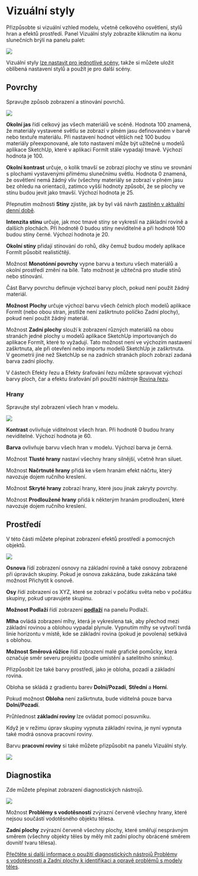 # Vizuální styly

Přizpůsobte si vizuální vzhled modelu, včetně celkového osvětlení, stylů hran a efektů prostředí. Panel Vizuální styly zobrazíte kliknutím na ikonu slunečních brýlí na panelu palet:

![](../.gitbook/assets/20200307-visual-styles-icon.png)

Vizuální styly [lze nastavit pro jednotlivé scény](https://windows.help.formit.autodesk.com/building-the-farnsworth-house/visual-settings), takže si můžete uložit oblíbená nastavení stylů a použít je pro další scény.

## Povrchy

Spravujte způsob zobrazení a stínování povrchů.

![](<../.gitbook/assets/visual\_styles (1).png>)

**Okolní jas** řídí celkový jas všech materiálů ve scéně. Hodnota 100 znamená, že materiály vystavené světlu se zobrazí v plném jasu definovaném v barvě nebo textuře materiálu. Při nastavení hodnot větších než 100 budou materiály přeexponované, ale toto nastavení může být užitečné u modelů aplikace SketchUp, které v aplikaci FormIt stále vypadají tmavě. Výchozí hodnota je 100.

**Okolní kontrast** určuje, o kolik tmavší se zobrazí plochy ve stínu ve srovnání s plochami vystavenými přímému slunečnímu světlu. Hodnota 0 znamená, že osvětlení nemá žádný vliv (všechny materiály se zobrazí v plném jasu bez ohledu na orientaci), zatímco vyšší hodnoty způsobí, že se plochy ve stínu budou jevit jako tmavší. Výchozí hodnota je 25.

Přepnutím možnosti **Stíny** zjistíte, jak by byl váš návrh [zastíněn v aktuální denní době](https://windows.help.formit.autodesk.com/v/czech/tool-library/shadows).

**Intenzita stínu** určuje, jak moc tmavé stíny se vykreslí na základní rovině a dalších plochách. Při hodnotě 0 budou stíny neviditelné a při hodnotě 100 budou stíny černé. Výchozí hodnota je 20.

**Okolní stíny** přidají stínování do rohů, díky čemuž budou modely aplikace FormIt působit realističtěji.

Možnost **Monotónní povrchy** vypne barvu a texturu všech materiálů a okolní prostředí změní na bílé. Tato možnost je užitečná pro studie stínů nebo stínování.

Část Barvy povrchu definuje výchozí barvy ploch, pokud není použit žádný materiál.

**Možnost Plochy** určuje výchozí barvu všech čelních ploch modelů aplikace FormIt (nebo obou stran, jestliže není zaškrtnuto políčko Zadní plochy), pokud není použit žádný materiál.

Možnost **Zadní plochy** slouží k zobrazení různých materiálů na obou stranách jedné plochy u modelů aplikace SketchUp importovaných do aplikace FormIt, které to vyžadují. Tato možnost není ve výchozím nastavení zaškrtnuta, ale při otevření nebo importu modelů SketchUp je zaškrtnuta. V geometrii jiné než SketchUp se na zadních stranách ploch zobrazí zadaná barva zadní plochy.

V částech Efekty řezu a Efekty šrafování řezu můžete spravovat výchozí barvy ploch, čar a efektu šrafování při použití nástroje [Rovina řezu](section-planes.md).

### Hrany

Spravujte styl zobrazení všech hran v modelu.

![](../.gitbook/assets/edges.png)

**Kontrast** ovlivňuje viditelnost všech hran. Při hodnotě 0 budou hrany neviditelné. Výchozí hodnota je 60.

**Barva** ovlivňuje barvu všech hran v modelu. Výchozí barva je černá.

Možnost **Tlusté hrany** nastaví všechny hrany silnější, včetně hran siluet.

Možnost **Načrtnuté hrany** přidá ke všem hranám efekt náčrtu, který navozuje dojem ručního kreslení.

Možnost **Skryté hrany** zobrazí hrany, které jsou jinak zakryty povrchy.

Možnost **Prodloužené hrany** přidá k některým hranám prodloužení, které navozuje dojem ručního kreslení.

## Prostředí

V této části můžete přepínat zobrazení efektů prostředí a pomocných objektů.

![](../.gitbook/assets/visual-styles1.PNG)

**Osnova** řídí zobrazení osnovy na základní rovině a také osnovy zobrazené při úpravách skupiny. Pokud je osnova zakázána, bude zakázána také možnost Přichytit k osnově.

**Osy** řídí zobrazení os XYZ, které se zobrazí v počátku světa nebo v počátku skupiny, pokud upravujete skupinu.

**Možnost Podlaží** řídí zobrazení [**podlaží**](levels-and-area.md) na panelu Podlaží.

**Mlha** ovládá zobrazení mlhy, která je vykreslena tak, aby přechod mezi základní rovinou a oblohou vypadal plynule. Vypnutím mlhy se vytvoří tvrdá linie horizontu v místě, kde se základní rovina (pokud je povolena) setkává s oblohou.

**Možnost Směrová růžice** řídí zobrazení malé grafické pomůcky, která označuje směr severu projektu (podle umístění a satelitního snímku).

Přizpůsobit lze také barvy prostředí, jako je obloha, pozadí a základní rovina.

Obloha se skládá z gradientu barev **Dolní/Pozadí**, **Střední** a **Horní**.

Pokud možnost **Obloha** není zaškrtnuta, bude viditelná pouze barva **Dolní/Pozadí**.

Průhlednost **základní roviny** lze ovládat pomocí posuvníku.

Když je v režimu úprav skupiny vypnuta základní rovina, je nyní vypnuta také modrá osnova pracovní roviny.

Barvu **pracovní roviny** si také můžete přizpůsobit na panelu Vizuální styly.

![](<../.gitbook/assets/Visual styles - ground plane transparency.png>)

## Diagnostika

Zde můžete přepínat zobrazení diagnostických nástrojů.

![](../.gitbook/assets/diagnostics.png)

Možnost **Problémy s vodotěsností** zvýrazní červeně všechny hrany, které nejsou součástí vodotěsného objektu tělesa.

**Zadní plochy** zvýrazní červeně všechny plochy, které směřují nesprávným směrem (všechny objekty těles by měly mít zadní plochy obrácené směrem dovnitř tvaru tělesa).

[Přečtěte si další informace o použití diagnostických nástrojů Problémy s vodotěsností a Zadní plochy k identifikaci a opravě problémů s modely těles](https://formit.autodesk.com/blog/post/repairing-solid-models).
